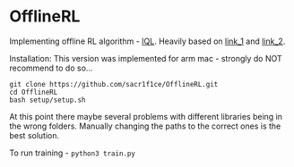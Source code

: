 # OfflineRL
Implementing offline RL algorithm - [IQL](https://arxiv.org/pdf/2110.06169). Heavily based on [link_1](https://github.com/ikostrikov/implicit_q_learning/tree/master) and [link_2](https://github.com/corl-team/CORL/blob/main/algorithms/offline/iql.py).

Installation:
This version was implemented for arm mac - strongly do NOT recommend to do so...
```
git clone https://github.com/sacr1f1ce/OfflineRL.git
cd OfflineRL
bash setup/setup.sh
```
At this point there maybe several problems with different libraries being in the wrong folders. Manually changing the paths to the correct ones is the best solution.

To run training - `python3 train.py`